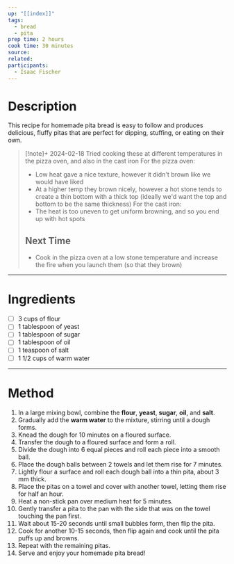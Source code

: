 ```yaml
---
up: "[[index]]"
tags:
  - bread
  - pita
prep time: 2 hours
cook time: 30 minutes
source: 
related: 
participants:
  - Isaac Fischer
---
```

# Description
This recipe for homemade pita bread is easy to follow and produces delicious, fluffy pitas that are perfect for dipping, stuffing, or eating on their own.

 > [!note]+ 2024-02-18
 > Tried cooking these at different temperatures in the pizza oven, and also in the cast iron
 > For the pizza oven:
 > * Low heat gave a nice texture, however it didn't brown like we would have liked
 > * At a higher temp they brown nicely, however a hot stone tends to create a thin bottom with a thick top (ideally we'd want the top and bottom to be the same thickness)
 > For the cast iron:
 > * The heat is too uneven to get uniform browning, and so you end up with hot spots
 > ## Next Time
 > * Cook in the pizza oven at a low stone temperature and increase the fire when you launch them (so that they brown)
---

# Ingredients
- [ ] 3 cups of flour
- [ ] 1 tablespoon of yeast
- [ ] 1 tablespoon of sugar
- [ ] 1 tablespoon of oil
- [ ] 1 teaspoon of salt
- [ ] 1 1/2 cups of warm water

---

# Method
1. In a large mixing bowl, combine the **flour**, **yeast**, **sugar**, **oil**, and **salt**.
2. Gradually add the **warm water** to the mixture, stirring until a dough forms.
3. Knead the dough for 10 minutes on a floured surface.
4. Transfer the dough to a floured surface and form a roll.
5. Divide the dough into 6 equal pieces and roll each piece into a smooth ball.
6. Place the dough balls between 2 towels and let them rise for 7 minutes.
7. Lightly flour a surface and roll each dough ball into a thin pita, about 3 mm thick.
8. Place the pitas on a towel and cover with another towel, letting them rise for half an hour.
9. Heat a non-stick pan over medium heat for 5 minutes.
10. Gently transfer a pita to the pan with the side that was on the towel touching the pan first.
11. Wait about 15-20 seconds until small bubbles form, then flip the pita.
12. Cook for another 10-15 seconds, then flip again and cook until the pita puffs up and browns.
13. Repeat with the remaining pitas.
14. Serve and enjoy your homemade pita bread!